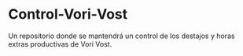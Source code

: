# Control-Vori-Vost
Un repositorio donde se mantendrá un control de los destajos y horas extras productivas de Vori Vost.
